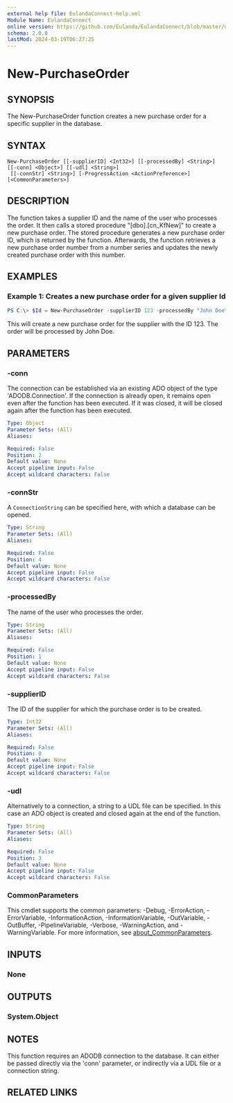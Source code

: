 ```yaml
---
external help file: EulandaConnect-help.xml
Module Name: EulandaConnect
online version: https://github.com/Eulanda/EulandaConnect/blob/master/docs/New-PurchaseOrder.md
schema: 2.0.0
lastMod: 2024-03-19T06:27:25
---
```


# New-PurchaseOrder

## SYNOPSIS
The New-PurchaseOrder function creates a new purchase order for a specific supplier in the database.

## SYNTAX

```
New-PurchaseOrder [[-supplierID] <Int32>] [[-processedBy] <String>] [[-conn] <Object>] [[-udl] <String>]
 [[-connStr] <String>] [-ProgressAction <ActionPreference>] [<CommonParameters>]
```

## DESCRIPTION
The function takes a supplier ID and the name of the user who processes the order. It then calls a stored procedure "[dbo].[cn_KfNew]"     to create a new purchase order. The stored procedure generates a new purchase order ID, which is returned by the function.    Afterwards, the function retrieves a new purchase order number from a number series and updates the newly created purchase order     with this number. 

## EXAMPLES

### Example 1: Creates a new purchase order for a given supplier Id
```powershell
PS C:\> $Id = New-PurchaseOrder -supplierID 123 -processedBy "John Doe" -udl 'C:\temp\Eulanda_1 JohnDow.udl'
```

This will create a new purchase order for the supplier with the ID 123. The order will be processed by John Doe. 

## PARAMETERS

### -conn
The connection can be established via an existing ADO object of the type 'ADODB.Connection'. If the connection is already open, it remains open even after the function has been executed. If it was closed, it will be closed again after the function has been executed.

```yaml
Type: Object
Parameter Sets: (All)
Aliases:

Required: False
Position: 2
Default value: None
Accept pipeline input: False
Accept wildcard characters: False
```

### -connStr
A `ConnectionString` can be specified here, with which a database can be opened.

```yaml
Type: String
Parameter Sets: (All)
Aliases:

Required: False
Position: 4
Default value: None
Accept pipeline input: False
Accept wildcard characters: False
```

### -processedBy
The name of the user who processes the order.

```yaml
Type: String
Parameter Sets: (All)
Aliases:

Required: False
Position: 1
Default value: None
Accept pipeline input: False
Accept wildcard characters: False
```

### -supplierID
The ID of the supplier for which the purchase order is to be created.

```yaml
Type: Int32
Parameter Sets: (All)
Aliases:

Required: False
Position: 0
Default value: None
Accept pipeline input: False
Accept wildcard characters: False
```

### -udl
Alternatively to a connection, a string to a UDL file can be specified. In this case an ADO object is created and closed again at the end of the function.

```yaml
Type: String
Parameter Sets: (All)
Aliases:

Required: False
Position: 3
Default value: None
Accept pipeline input: False
Accept wildcard characters: False
```


### CommonParameters
This cmdlet supports the common parameters: -Debug, -ErrorAction, -ErrorVariable, -InformationAction, -InformationVariable, -OutVariable, -OutBuffer, -PipelineVariable, -Verbose, -WarningAction, and -WarningVariable. For more information, see [about_CommonParameters](http://go.microsoft.com/fwlink/?LinkID=113216).

## INPUTS

### None

## OUTPUTS

### System.Object
## NOTES

This function requires an ADODB connection to the database. It can either be passed directly via the 'conn' parameter, or indirectly via a UDL file or a connection string.

## RELATED LINKS


